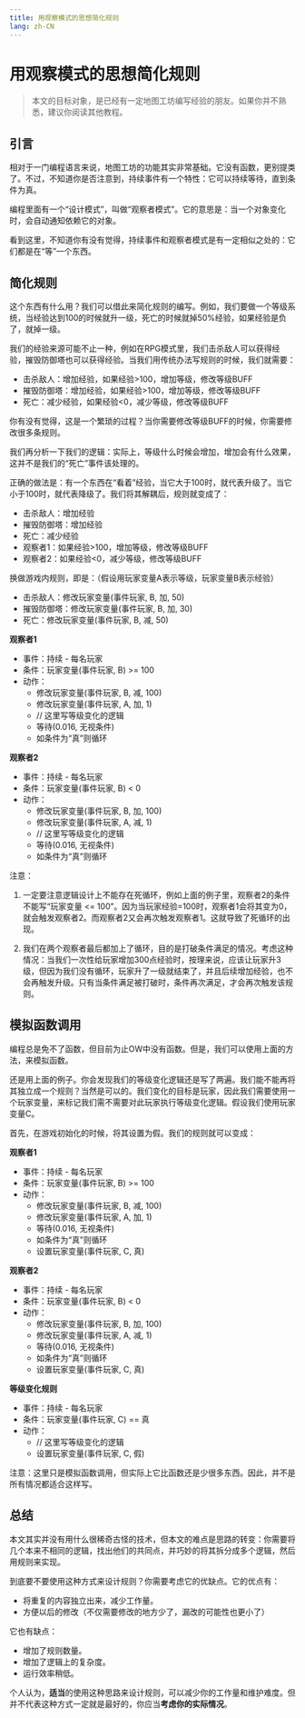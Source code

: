 ```yaml
---
title: 用观察模式的思想简化规则
lang: zh-CN
---
```


# 用观察模式的思想简化规则

> 本文的目标对象，是已经有一定地图工坊编写经验的朋友。如果你并不熟悉，建议你阅读其他教程。

## 引言​

相对于一门编程语言来说，地图工坊的功能其实非常基础。它没有函数，更别提类了。不过，不知道你是否注意到，持续事件有一个特性：它可以持续等待，直到条件为真。

编程里面有一个“设计模式”，叫做“观察者模式”。它的意思是：当一个对象变化时，会自动通知依赖它的对象。

看到这里，不知道你有没有觉得，持续事件和观察者模式是有一定相似之处的：它们都是在“等”一个东西。

## 简化规则

这个东西有什么用？我们可以借此来简化规则的编写。例如，我们要做一个等级系统，当经验达到100的时候就升一级，死亡的时候就掉50%经验，如果经验是负了，就掉一级。

我们的经验来源可能不止一种，例如在RPG模式里，我们击杀敌人可以获得经验，摧毁防御塔也可以获得经验。当我们用传统办法写规则的时候，我们就需要：

* 击杀敌人：增加经验，如果经验>100，增加等级，修改等级BUFF
* 摧毁防御塔：增加经验，如果经验>100，增加等级，修改等级BUFF
* 死亡：减少经验，如果经验<0，减少等级，修改等级BUFF

你有没有觉得，这是一个繁琐的过程？当你需要修改等级BUFF的时候，你需要修改很多条规则。

我们再分析一下我们的逻辑：实际上，等级什么时候会增加，增加会有什么效果，这并不是我们的“死亡”事件该处理的。

正确的做法是：有一个东西在“看着”经验，当它大于100时，就代表升级了。当它小于100时，就代表降级了。我们将其解耦后，规则就变成了：

* 击杀敌人：增加经验
* 摧毁防御塔：增加经验
* 死亡：减少经验
* 观察者1：如果经验>100，增加等级，修改等级BUFF
* 观察者2：如果经验<0，减少等级，修改等级BUFF

换做游戏内规则，即是：（假设用玩家变量A表示等级，玩家变量B表示经验）

* 击杀敌人：修改玩家变量(事件玩家, B, 加, 50)
* 摧毁防御塔：修改玩家变量(事件玩家, B, 加, 30)
* 死亡：修改玩家变量(事件玩家, B, 减, 50)

**观察者1**

* 事件：持续 - 每名玩家
* 条件：玩家变量(事件玩家, B) >= 100
* 动作：
	* 修改玩家变量(事件玩家, B, 减, 100)
	* 修改玩家变量(事件玩家, A, 加, 1)
	* // 这里写等级变化的逻辑
	* 等待(0.016, 无视条件)
	* 如条件为“真”则循环

**观察者2**

* 事件：持续 - 每名玩家
* 条件：玩家变量(事件玩家, B) < 0
* 动作：
	* 修改玩家变量(事件玩家, B, 加, 100)
	* 修改玩家变量(事件玩家, A, 减, 1)
	* // 这里写等级变化的逻辑
	* 等待(0.016, 无视条件)
	* 如条件为“真”则循环

注意：

1. 一定要注意逻辑设计上不能存在死循环，例如上面的例子里，观察者2的条件不能写“玩家变量 <= 100”。因为当玩家经验=100时，观察者1会将其变为0，就会触发观察者2。而观察者2又会再次触发观察者1。这就导致了死循环的出现。

2. 我们在两个观察者最后都加上了循环，目的是打破条件满足的情况。考虑这种情况：当我们一次性给玩家增加300点经验时，按理来说，应该让玩家升3级，但因为我们没有循环，玩家升了一级就结束了，并且后续增加经验，也不会再触发升级。只有当条件满足被打破时，条件再次满足，才会再次触发该规则。

## 模拟函数调用

编程总是免不了函数，但目前为止OW中没有函数。但是，我们可以使用上面的方法，来模拟函数。

还是用上面的例子。你会发现我们的等级变化逻辑还是写了两遍。我们能不能再将其独立成一个规则？当然是可以的。我们变化的目标是玩家，因此我们需要使用一个玩家变量，来标记我们需不需要对此玩家执行等级变化逻辑。假设我们使用玩家变量C。

首先，在游戏初始化的时候，将其设置为假。我们的规则就可以变成：

**观察者1**
* 事件：持续 - 每名玩家
* 条件：玩家变量(事件玩家, B) >= 100
* 动作：
	* 修改玩家变量(事件玩家, B, 减, 100)
	* 修改玩家变量(事件玩家, A, 加, 1)
	* 等待(0.016, 无视条件)
	* 如条件为“真”则循环
	* 设置玩家变量(事件玩家, C, 真)

**观察者2**
* 事件：持续 - 每名玩家
* 条件：玩家变量(事件玩家, B) < 0
* 动作：
	* 修改玩家变量(事件玩家, B, 加, 100)
	* 修改玩家变量(事件玩家, A, 减, 1)
	* 等待(0.016, 无视条件)
	* 如条件为“真”则循环
	* 设置玩家变量(事件玩家, C, 真)

**等级变化规则**
* 事件：持续 - 每名玩家
* 条件：玩家变量(事件玩家, C) == 真
* 动作：
	* // 这里写等级变化的逻辑
	* 设置玩家变量(事件玩家, C, 假)

注意：这里只是模拟函数调用，但实际上它比函数还是少很多东西。因此，并不是所有情况都适合这样写。

## 总结

本文其实并没有用什么很稀奇古怪的技术，但本文的难点是思路的转变：你需要将几个本来不相同的逻辑，找出他们的共同点，并巧妙的将其拆分成多个逻辑，然后用规则来实现。

到底要不要使用这种方式来设计规则？你需要考虑它的优缺点。它的优点有：

* 将重复的内容独立出来，减少工作量。
* 方便以后的修改（不仅需要修改的地方少了，漏改的可能性也更小了）

它也有缺点：
* 增加了规则数量。
* 增加了逻辑上的复杂度。
* 运行效率稍低。

个人认为，**适当**的使用这种思路来设计规则，可以减少你的工作量和维护难度。但并不代表这种方式一定就是最好的，你应当**考虑你的实际情况**。
